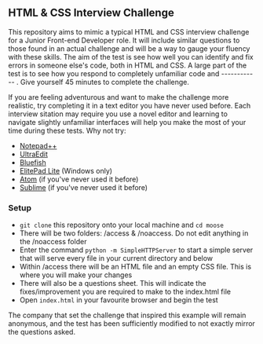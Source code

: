 ## HTML & CSS Interview Challenge


This repository aims to mimic a typical HTML and CSS interview challenge for a Junior Front-end Developer role. It will include similar questions to those found in an actual challenge and will be a way to gauge your fluency with these skills. The aim of the test is see how well you can identify and fix errors in someone else's code, both in HTML and CSS. A large part of the test is to see how you respond to completely unfamiliar code and ------------ . Give yourself 45 minutes to complete the challenge.

 If you are feeling adventurous and want to make the challenge more realistic, try completing it in a text editor you have never used before. Each interview sitation may require you use a novel editor and learning to navigate slightly unfamiliar interfaces will help you make the most of your time during these tests. Why not try:

 - [Notepad++](https://notepad-plus-plus.org/download/v6.7.9.2.html)  
 - [UltraEdit](http://www.ultraedit.com/downloads/uex.html)  
 - [Bluefish](http://bluefish.openoffice.nl/download.html)  
 - [ElitePad Lite](http://www.editpadlite.com/download.html) (Windows only)  
 - [Atom](https://atom.io/) (if you've never used it before)  
 - [Sublime](http://www.sublimetext.com/) (if you've never used it before)  

### Setup
- ```git clone``` this repository onto your local machine and ```cd moose```  
- There will be two folders: /access & /noaccess. Do not edit anything in the /noaccess folder  
- Enter the command ```python -m SimpleHTTPServer``` to start a simple server that will serve every file in your current directory and below  
- Within /access there will be an HTML file and an empty CSS file. This is where you will make your changes  
- There will also be a questions sheet. This will indicate the fixes/improvement you are required to make to the index.html file  
- Open ```index.html``` in your favourite browser and begin the test  


The company that set the challenge that inspired this example will remain anonymous, and the test has been sufficiently modified to not exactly mirror the questions asked.
